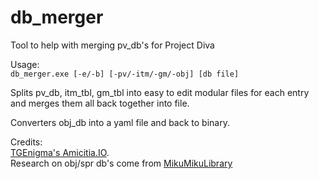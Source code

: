# db_merger
Tool to help with merging pv_db's for Project Diva

Usage:<br />
`db_merger.exe [-e/-b] [-pv/-itm/-gm/-obj] [db file]`

Splits pv_db, itm_tbl, gm_tbl into easy to edit modular files for each entry and merges them all back together into file.<br />

Converters obj_db into a yaml file and back to binary.<br />

Credits:<br />
[TGEnigma's Amicitia.IO](https://github.com/TGEnigma/Amicitia.IO).\
Research on obj/spr db's come from [MikuMikuLibrary](https://github.com/blueskythlikesclouds/MikuMikuLibrary)
